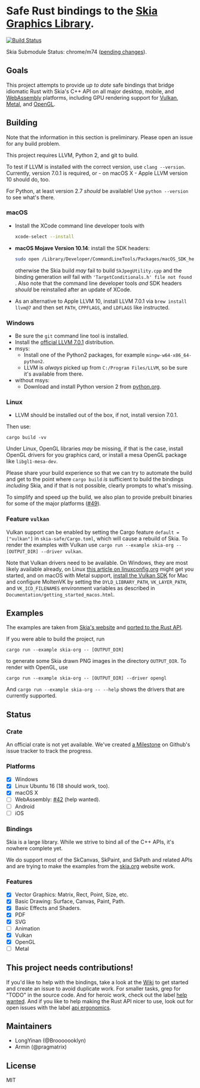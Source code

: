 # Safe Rust bindings to the [Skia Graphics Library](https://skia.org/).

[![Build Status](https://dev.azure.com/pragmatrix-github/rust-skia/_apis/build/status/rust-skia.rust-skia?branchName=master)](https://dev.azure.com/pragmatrix-github/rust-skia/_build/latest?definitionId=2&branchName=master)

Skia Submodule Status: chrome/m74 ([pending changes][skiapending]).

[skiapending]: https://github.com/google/skia/compare/ae4b97edd5b9eeee9e4fe9814f67e3abc4ba1a75...chrome/m74

## Goals

This project attempts to provide _up to date_ safe bindings that bridge idiomatic Rust with Skia's C++ API on all major desktop, mobile, and [WebAssembly](https://en.wikipedia.org/wiki/WebAssembly) platforms, including GPU rendering support for [Vulkan](https://en.wikipedia.org/wiki/Vulkan_(API)), [Metal](https://en.wikipedia.org/wiki/Metal_(API)), and [OpenGL](https://en.wikipedia.org/wiki/OpenGL).

## Building

Note that the information in this section is preliminary. Please open an issue for any build problem.

This project requires LLVM, Python 2, and git to build.

To test if LLVM is installed with the correct version, use `clang --version`. Currently, version 7.0.1 is required, or - on macOS X - Apple LLVM version 10 should do, too.

For Python, at least version 2.7 _should_ be available! Use `python --version` to see what's there.

### macOS

- Install the XCode command line developer tools with

  ```bash
  xcode-select --install
  ```

- **macOS Mojave Version 10.14**: install the SDK headers:

  ```bash
  sudo open /Library/Developer/CommandLineTools/Packages/macOS_SDK_headers_for_macOS_10.14.pkg
  ```

  otherwise the Skia build _may_ fail to build `SkJpegUtility.cpp` and the binding generation _will_ fail with  `'TargetConditionals.h' file not found` . Also note that the command line developer tools _and_ SDK headers _should_ be reinstalled after an update of XCode.

- As an alternative to Apple LLVM 10, install LLVM 7.0.1 via `brew install llvm@7` and then set `PATH`, `CPPFLAGS`, and `LDFLAGS` like instructed.

### Windows

- Be sure the `git` command line tool is installed.
- Install the [official LLVM 7.0.1](http://releases.llvm.org/download.html) distribution.
- msys:
  - Install one of the Python2 packages, for example `mingw-w64-x86_64-python2`.
  - LLVM is _always_ picked up from `C:/Program Files/LLVM`, so be sure it's available from there.
- without msys:
  - Download and install Python version 2 from [python.org](https://www.python.org/downloads/release/python-2716/).

### Linux

- LLVM should be installed out of the box, if not, install version 7.0.1.

Then use:

`cargo build -vv`

Under Linux, OpenGL libraries _may_ be missing, if that is the case, install OpenGL drivers for you graphics card, or install a mesa OpenGL package like `libgl1-mesa-dev`.

Please share your build experience so that we can try to automate the build and get to the point where `cargo build` _is_ sufficient to build the bindings _including_ Skia, and if that is not possible, clearly prompts to what's missing.

To simplify and speed up the build, we also plan to provide prebuilt binaries for some of the major platforms ([#49](https://github.com/rust-skia/rust-skia/issues/49)).

### Feature `vulkan`

Vulkan support can be enabled by setting the Cargo feature `default = ["vulkan"]` in `skia-safe/Cargo.toml`, which will cause a rebuild of Skia. To render the examples with Vulkan use `cargo run --example skia-org -- [OUTPUT_DIR] --driver vulkan`.

Note that Vulkan drivers need to be available. On Windows, they are most likely available already, on Linux [this article on linuxconfig.org](<https://linuxconfig.org/install-and-test-vulkan-on-linux>) might get you started, and on macOS with Metal support, [install the Vulkan SDK](<https://vulkan.lunarg.com/sdk/home>) for Mac and configure MoltenVK by setting the `DYLD_LIBRARY_PATH`, `VK_LAYER_PATH`, and `VK_ICD_FILENAMES` environment variables as described in `Documentation/getting_started_macos.html`.

## Examples

The examples are taken from [Skia's website](https://skia.org/) and [ported to the Rust API](skia-safe/examples/skia-org).

If you were able to build the project, run

`cargo run --example skia-org -- [OUTPUT_DIR]` 

to generate some Skia drawn PNG images in the directory `OUTPUT_DIR`. To render with OpenGL, use

`cargo run --example skia-org -- [OUTPUT_DIR] --driver opengl`

And `cargo run --example skia-org -- --help` shows the drivers that are currently supported.

## Status

### Crate

An official crate is not yet available. We've created [a Milestone](https://github.com/rust-skia/rust-skia/milestone/1) on Github's issue tracker to track the progress.

### Platforms

- [x] Windows
- [x] Linux Ubuntu 16 (18 should work, too).
- [x] macOS X
- [ ] WebAssembly: [#42](https://github.com/rust-skia/rust-skia/pull/42) (help wanted).
- [ ] Android
- [ ] iOS

### Bindings

Skia is a large library. While we strive to bind all of the C++ APIs, it's nowhere complete yet. 

We do support most of the SkCanvas, SkPaint, and SkPath and related APIs and are trying to make the examples from the [skia.org](https://skia.org/) website work.

### Features

- [x] Vector Graphics: Matrix, Rect, Point, Size, etc.
- [x] Basic Drawing: Surface, Canvas, Paint, Path.
- [x] Basic Effects and Shaders.
- [x] PDF
- [x] SVG
- [ ] Animation
- [x] Vulkan
- [x] OpenGL
- [ ] Metal

## This project needs contributions!

If you'd like to help with the bindings, take a look at the [Wiki](https://github.com/rust-skia/rust-skia/wiki) to get started and create an issue to avoid duplicate work. For smaller tasks, grep for "TODO" in the source code. And for heroic work, check out the label [help wanted](https://github.com/rust-skia/rust-skia/labels/help%20wanted). And if you like to help making the Rust API nicer to use, look out for open issues with the label [api ergonomics](https://github.com/rust-skia/rust-skia/issues?q=is%3Aissue+is%3Aopen+label%3A%22api+ergonomics%22).

## Maintainers

- LongYinan (@Brooooooklyn)
- Armin (@pragmatrix)

## License

MIT

  
